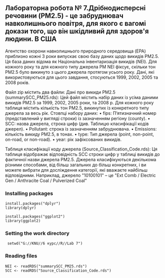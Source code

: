 ## Лабораторна робота № 7.Дрібнодисперсні речовини (PM2.5) - це забруднювач навколишнього повітря, для якого є вагомі докази того, що він шкідливий для здоров'я людини. В США
Агентство охорони навколишнього природного середовища (EPA) приблизно кожні 3 роки випускає свою базу даних щодо викидів PM2.5. Ця база даних відома як Національна інвентаризація викидів (NEI).
Для кожного року та для кожного типу джерела PM NEI фіксує, скільки тон PM2.5 було викинуто з цього джерела протягом усього року. Дані, які використовуються для цього завдання, стосуються 1999, 2002, 2005 та 2008 років.

Файл zip містить два файли: Дані про викиди PM2.5 (summarySCC_PM25.rds): Цей файл містить набір даних із усіма даними викидів PM2.5 за 1999, 2002, 2005 роки, та 2008 р. Для кожного
року таблиця містить кількість тон PM2.5, викинутих із конкретного типу джерела за весь рік. Стовпці набору даних:
• fips: П’ятизначний номер (представлений у вигляді строки) із зазначенням регіону (county).
• SCC: назва джерела, строка цифр (див. Таблицю класифікації кодів джерел).
• Pollutant: строка із зазначенням забруднювача.
• Emissions: кількість викиду PM2.5, в тонах.
• type: Тип джерела (point, non-point, on-road, or non-road).
• year: рік зафіксованих викидів.

Таблиця класифікації коду джерела (Source_Classification_Code.rds): Ця таблиця відображає відповідність SCC строки цифр у таблиці викидів до фактичної назви джерела PM2.5. Джерела класифікуються декількома різними способами, від
більш загальних до більш конкретних, і ви можете вибрати для досліждення категорії, які вважаєте найбільш відповідними. Наприклад, джерело "10100101" – це "Ext Comb / Electric Gen / Anthracite Coal / Pulverized Coal"

### Installing packages

```{R}
install.packages("dplyr")
library(dplyr)

install.packages("ggplot2")
library(ggplot2)
```

### Setting the work directory

```{R}
 setwd("G://KNU//6 курс//R//Lab 7")
```
### Reading files

```{R}
NEI <- readRDS("summarySCC_PM25.rds")
SCC <- readRDS("Source_Classification_Code.rds")
```

